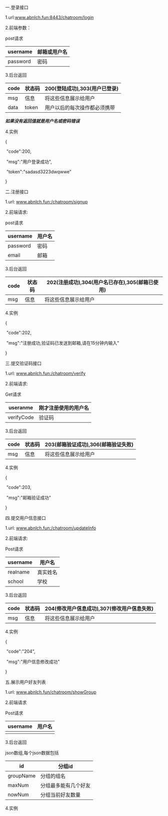 一.登录接口

1.url:www.abnlch.fun:8443/chatroom/login

2.前端参数：

post请求

| username | 邮箱或用户名 |
| -------- | ------------ |
| password | 密码         |

3.后台返回

| code | 状态码 | 200(登陆成功),303(用户已登录) |
| ---- | ------ | ----------------------------- |
| msg  | 信息   | 将这些信息展示给用户          |
| data | token  | 用户以后的每次操作都必须携带  |

***如果没有返回值就是用户名或密码错误***

4.实例

{

​	"code":200,

​	"msg":"用户登录成功",

​	"token":"sadasd3223dwqwwe"

}

二.注册接口

1.url: www.abnlch.fun:/chatroom/signup

2.前端请求:

post请求

| username | 用户名 |
| -------- | ------ |
| password | 密码   |
| email    | 邮箱   |

3.后台返回

| code | 状态码 | 202(注册成功),304(用户名已存在),305(邮箱已使用) |
| ---- | ------ | ----------------------------------------------- |
| msg  | 信息   | 将这些信息展示给用户                            |

4.实例

{

​	"code":202,

​	"msg":"注册成功,验证码已发送到邮箱,请在15分钟内输入"

}

三.提交验证码接口

1.url: www.abnlch.fun:/chatroom/verify

2.前端请求:

Get请求

| useranme   | 刚才注册使用的用户名 |
| ---------- | -------------------- |
| verifyCode | 验证码               |

3.后台返回

| code | 状态码 | 203(邮箱验证成功),306(邮箱验证失败) |
| ---- | ------ | ----------------------------------- |
| msg  | 信息   | 将这些信息展示给用户                |

4.实例

{

​	"code":203,

​	"msg":"邮箱验证成功"

}

四.提交用户信息接口

1.url: www.abnlch.fun:/chatroom/updateInfo

2.前端请求:

Post请求

| username | 用户名   |
| -------- | -------- |
| realname | 真实姓名 |
| school   | 学校     |

3.后台返回

| code | 状态码 | 204(修改用户信息成功),307(修改用户信息失败) |
| ---- | ------ | ------------------------------------------- |
| msg  | 信息   | 将这些信息展示给用户                        |

4.实例

{

​	"code":"204",

​	"msg":"用户信息修改成功"

}

五.展示用户好友列表

1.url: www.abnlch.fun/chatroom/showGroup

2.前端请求

Post请求

| username | 用户名 |
| -------- | ------ |
|          |        |

3.后台返回

json数组,每个json数据包括

| id        | 分组id               |
| --------- | -------------------- |
| groupName | 分组的组名           |
| maxNum    | 分组最多能有几个好友 |
| nowNum    | 分组当前好友数量     |

4.实例



